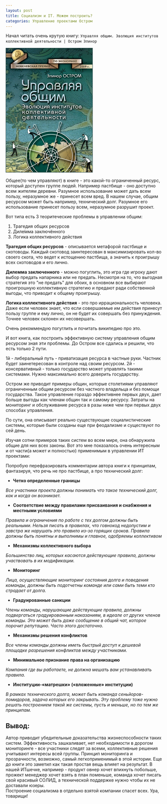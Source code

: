 ```yaml
---
layout: post
title: Социализм и IT. Можем построить?
categories: Управление проектами Остром 
---
```


Начал читать очень крутую книгу: `Управляя общим. Эволюция институтов коллективной деятельности | Остром Элинор`

![Управляя общим. Эволюция институтов коллективной деятельности](/images/2021/03/ostrom.jpeg)

Общее(то чем управляют) в книге - это какой-то ограниченный ресурс, который доступен группе людей. 
Например пастбище - оно доступно всем жителям деревни. Разумное использование может дать всем пользу, 
неразумное же - принесет всем вред. В нашем случае, общим ресурсом может быть например, технический долг. 
Разумное его использование принесет пользу всем, неразумное разрушит проект.

Вот типа есть 3 теоритеческие проблемы в управлении общим:

1. Трагедия общих ресурсов
1. Диле́мма заключённого
1. Логика коллективного действия
   
**Трагедия общих ресурсов** - описывается метафорой пастбище и скотоводы. 
Каждый скотовод заинтересован в максимизировать кол-во своего скота, что ведет к истощению пастбища, а значить к проигрышу всех скотоводов и его лично.

**Дилемма заключенного** - можно погуглить, это игра где игроку дают выбор предать напарника или не предать. Несмотря на то, что выгодная стратегия это "не предать" для обоих, в основном все выбирают проигрошную коллективную стратегию и предают ради собственной выгоды, что приводит к общему проигрышу.

**Логика коллективного действия** - это про иррациональность человека. Даже если человек знает, что если совершаемые им действия принесут пользу группе и ему лично, он не будет их совершать без принуждения. Точнее человек склонен их несовершать.

Очень рекоммендую погуглить и почитать википедию про это. 

И вот книга, как построить эффективную систему управления общим ресурсом зная эти проблемы. До Остром все сдались и решили, что есть только 2 пути. 

1й - либеральный путь - приватизация ресурса в частные руки. Частник будет заинетересован в контроле над своим ресурсом.
2й - консервативный - только государство может управлять такими системами. Нужно максимально всего доверить государству.

Остром же приводит примеры общин, которые столетиями управляют ограниченным общим ресурсом
без частного владельца и без помощи государства. 
Такое управление гораздо эффективнее первых двух, дает больше выгоды как членам общин так и самому ресурсу.
Затраты на мониторинг и обслуживание ресурса в разы ниже чем при первых двух способах управления.

По сути, она описывает реально существующие социалистические системы, которые были созданы еще при феодализме и существуют по сей день.

Изучая сотни примеров таких систем во всем мире, она обнаружила общие для них всех законы. 
Вот это мне показалось очень интересным и от части(а может и полностью) применимым в управлении ИТ проектами: 

Попробую перефразировать комментарии автора книги к принципам, фантазируя, что речь не про пастбище, а про технический долг:

* **Четко определенные границы**

*Все участники проекта должны понимать что такое технический долг, как и когда он возникает.*   

* **Соответствие между правилами присваивания и снабжения и местными условиями**

*Правила и ограничения по работе с тех долгом должны быть реальными. 
Нельзя писать в правилах, что говнокод недопустим и завстра же нарушать это правило из-за горящих сроков.
Правила должны быть понятны и выполнимы и главное, одобряемы коллективом*
   
* **Механизмы коллективного выбора**
   
*Большинство лиц, которых касаются действующие правила, должны участвовать в их модификации.*

* **Moниторинг**
   
*Лица, осуществляющие мониторинг состояния долга и поведения команды, 
  должны быть подотчетны команде или сами быть теми кто страдает от долга.*

* **Градуированные санкции**
   
*Члены команды, нарушающие действующие правила, должны подвергаться градуированным наказаниям,
в идеале от других членов команды. Это может быть даже сообщение в общий чат, которое порочит репутацию. 
Часто этого достаточно.*
   
* **Механизмы решения конфликтов**
   
*Все члены команды должны иметь быстрый доступ к дешевой площадке разрешения конфликтов между участниками.*

* **Mинимальное признание права на организацию**
   
*Компания где вы работаете, не должна мешать вам устанавливать правила.*

* **Институции-«матрешки» («вложенные» институции)**

*В рамках технического долга, может быть команда сеньйоров-помидоров, задача которых его закрывать. Эту проблему тоже нужно решать построением такой же системы, пусть и меньше, но по тем же принципам.*

## Вывод: 

Автор приводит убедительные доказательства жизнеспособности таких систем. 
Эффективность зашкаливает, нет необходимости в дорогом мониторинге - все участники следят за всеми, 
коллективные решения учитывают интересы всей группы. 
Принцип мониторинга и прозрачности, возможно, самый легкоприменимый в этой истории. 
Еще до книги это заметил как такая простая вещь влияет на результат.
В нашей ИТшечке, например - продукт овнер хочет впихнуть побольше, прожект менеджер хочет взять в план поменьше,
команда хочет писать свой красивый СОЛИД, а технической поддержке нужно чтобы их не доставали юзеры.  
Построение социализма в отдельно взятой компании спасет всех. Ура, товарищи!
